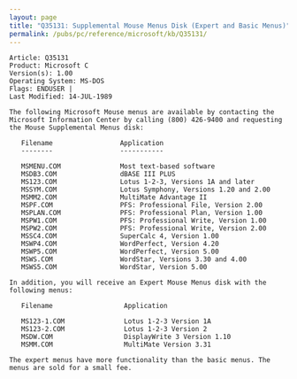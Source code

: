 ```yaml
---
layout: page
title: "Q35131: Supplemental Mouse Menus Disk (Expert and Basic Menus)"
permalink: /pubs/pc/reference/microsoft/kb/Q35131/
---
```


	Article: Q35131
	Product: Microsoft C
	Version(s): 1.00
	Operating System: MS-DOS
	Flags: ENDUSER |
	Last Modified: 14-JUL-1989
	
	The following Microsoft Mouse menus are available by contacting the
	Microsoft Information Center by calling (800) 426-9400 and requesting
	the Mouse Supplemental Menus disk:
	
	   Filename                 Application
	   --------                 -----------
	
	   MSMENU.COM               Most text-based software
	   MSDB3.COM                dBASE III PLUS
	   MS123.COM                Lotus 1-2-3, Versions 1A and later
	   MSSYM.COM                Lotus Symphony, Versions 1.20 and 2.00
	   MSMM2.COM                MultiMate Advantage II
	   MSPF.COM                 PFS: Professional File, Version 2.00
	   MSPLAN.COM               PFS: Professional Plan, Version 1.00
	   MSPW1.COM                PFS: Professional Write, Version 1.00
	   MSPW2.COM                PFS: Professional Write, Version 2.00
	   MSSC4.COM                SuperCalc 4, Version 1.00
	   MSWP4.COM                WordPerfect, Version 4.20
	   MSWP5.COM                WordPerfect, Version 5.00
	   MSWS.COM                 WordStar, Versions 3.30 and 4.00
	   MSWS5.COM                WordStar, Version 5.00
	
	In addition, you will receive an Expert Mouse Menus disk with the
	following menus:
	
	   Filename                  Application
	
	   MS123-1.COM               Lotus 1-2-3 Version 1A
	   MS123-2.COM               Lotus 1-2-3 Version 2
	   MSDW.COM                  DisplayWrite 3 Version 1.10
	   MSMM.COM                  MultiMate Version 3.31
	
	The expert menus have more functionality than the basic menus. The
	menus are sold for a small fee.
